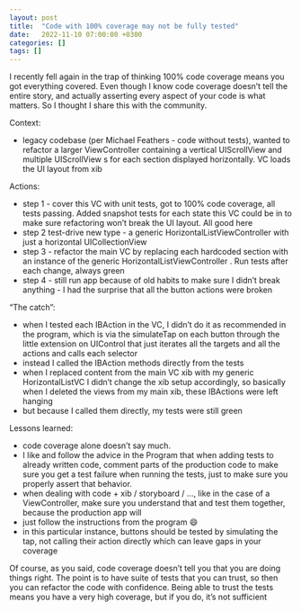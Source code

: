 ```yaml
---
layout: post
title:  "Code with 100% coverage may not be fully tested"
date:   2022-11-10 07:00:00 +0300
categories: []
tags: []
---
```


I recently fell again in the trap of thinking 100% code coverage means you got everything covered. Even though I know code coverage doesn’t tell the entire story, and actually asserting every aspect of your code is what matters.
So I thought I share this with the community.

Context:
- legacy codebase (per Michael Feathers - code without tests), wanted to refactor a larger ViewController containing a vertical UIScrollView and multiple  UIScrollView s for each section displayed horizontally. VC loads the UI layout from xib

Actions:
- step 1 - cover this VC with unit tests, got to 100% code coverage, all tests passing. Added snapshot tests for each state this VC could be in to make sure refactoring won’t break the UI layout. All good here
- step 2 test-drive new type - a generic HorizontalListViewController with just a horizontal UICollectionView 
- step 3 - refactor the main VC by replacing each hardcoded section with an instance of the generic HorizontalListViewController . Run tests after each change, always green
- step 4 - still run app because of old habits to make sure I didn’t break anything - I had the surprise that all the button actions were broken

“The catch”:
- when I tested each IBAction in the VC, I didn’t do it as recommended in the program, which is via the simulateTap on each button through the little extension on UIControl that just iterates all the targets and all the actions and calls each selector
- instead I called the IBAction methods directly from the tests
- when I replaced content from the main VC xib with my generic HorizontalListVC I didn’t change the xib setup accordingly, so basically when I deleted the views from my main xib, these IBActions were left hanging
- but because I called them directly, my tests were still green

Lessons learned:
- code coverage alone doesn’t say much. 
- I like and follow the advice in the Program that when adding tests to already written code, comment parts of the production code to make sure you get a test failure when running the tests, just to make sure you properly assert that behavior.
- when dealing with code + xib / storyboard / …, like in the case of a ViewController, make sure you understand that and test them together, because the production app will
- just follow the instructions from the program :smile: 
- in this particular instance, buttons should be tested by simulating the tap, not calling their action directly which can leave gaps in your coverage




Of course, as you said, code coverage doesn’t tell you that you are doing things right. The point is to have suite of tests that you can trust, so then you can refactor the code with confidence. Being able to trust the tests means you have a very high coverage, but if you do, it’s not sufficient 